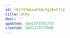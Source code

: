 ```yaml
---
id: l01737mkzwht8xfg10vt7i4
title: Othe
desc: ''
updated: 1641373781753
created: 1641373777666
---
```



